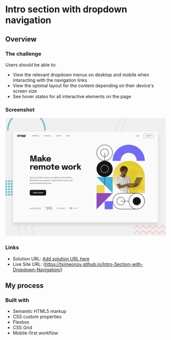 # Intro section with dropdown navigation

## Overview

### The challenge

Users should be able to:

- View the relevant dropdown menus on desktop and mobile when interacting with the navigation links
- View the optimal layout for the content depending on their device's screen size
- See hover states for all interactive elements on the page

### Screenshot

![](./design/desktop-preview.jpg)

### Links

- Solution URL: [Add solution URL here](https://your-solution-url.com)
- Live Site URL: (https://tsimeonov.github.io/Intro-Section-with-Dropdown-Navigation/)

## My process

### Built with

- Semantic HTML5 markup
- CSS custom properties
- Flexbox
- CSS Grid
- Mobile-first workflow
